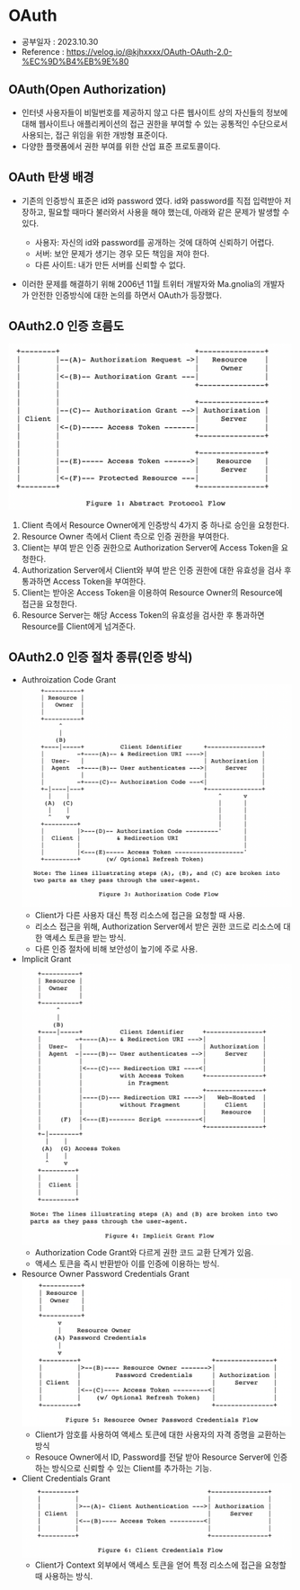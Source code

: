 OAuth
=============

* 공부일자 : 2023.10.30
* Reference : https://velog.io/@kjhxxxx/OAuth-OAuth-2.0-%EC%9D%B4%EB%9E%80

OAuth(Open Authorization)
--------------
* 인터넷 사용자들이 비밀번호를 제공하지 않고 다른 웹사이트 상의 자신들의 정보에 대해 웹사이트나 애플리케이션의 접근 권한을 부여할 수 있는 공통적인 수단으로서 사용되는, 접근 위임을 위한 개방형 표준이다.
* 다양한 플랫폼에서 권한 부여를 위한 산업 표준 프로토콜이다.

OAuth 탄생 배경
--------------
* 기존의 인증방식 표준은 id와 password 였다. id와 password를 직접 입력받아 저장하고, 필요할 때마다 불러와서 사용을 해야 했는데, 아래와 같은 문제가 발생할 수 있다.
    * 사용자: 자신의 id와 password를 공개하는 것에 대하여 신뢰하기 어렵다.
    * 서버: 보안 문제가 생기는 경우 모든 책임을 져야 한다.
    * 다른 사이트: 내가 만든 서버를 신뢰할 수 없다.

* 이러한 문제를 해결하기 위해 2006년 11월 트위터 개발자와 Ma.gnolia의 개발자가 안전한 인증방식에 대한 논의를 하면서 OAuth가 등장했다.


OAuth2.0 인증 흐름도
--------------
![ex_screenshot](../img/Network_OAuth_00.png)

1. Client 측에서 Resource Owner에게 인증방식 4가지 중 하나로 승인을 요청한다.
2. Resource Owner 측에서 Client 측으로 인증 권한을 부여한다.
3. Client는 부여 받은 인증 권한으로 Authorization Server에 Access Token을 요청한다.
4. Authorization Server에서 Client와 부여 받은 인증 권한에 대한 유효성을 검사 후 통과하면 Access Token을 부여한다.
5. Client는 받아온 Access Token을 이용하여 Resource Owner의 Resource에 접근을 요청한다.
6. Resource Server는 해당 Access Token의 유효성을 검사한 후 통과하면 Resource를 Client에게 넘겨준다.

OAuth2.0 인증 절차 종류(인증 방식)
--------------
* Authroization Code Grant
    ![ex_screenshot](../img/Network_OAuth_01.png)
    * Client가 다른 사용자 대신 특정 리소스에 접근을 요청할 때 사용.
    * 리소스 접근을 위해, Authorization Server에서 받은 권한 코드로 리소스에 대한 액세스 토큰을 받는 방식.
    * 다른 인증 절차에 비해 보안성이 높기에 주로 사용.
* Implicit Grant
    ![ex_screenshot](../img/Network_OAuth_02.png)
    * Authorization Code Grant와 다르게 권한 코드 교환 단계가 있음.
    * 액세스 토큰을 즉시 반환받아 이를 인증에 이용하는 방식.
* Resource Owner Password Credentials Grant
    ![ex_screenshot](../img/Network_OAuth_03.png)
    * Client가 암호를 사용하여 액세스 토큰에 대한 사용자의 자격 증명을 교환하는 방식
    * Resouce Owner에서 ID, Password를 전달 받아 Resource Server에 인증하는 방식으로 신뢰할 수 있는 Client를 추가하는 기능.
* Client Credentials Grant
    ![ex_screenshot](../img/Network_OAuth_04.png)
    * Client가 Context 외부에서 액세스 토큰을 얻어 특정 리소스에 접근을 요청할 때 사용하는 방식.